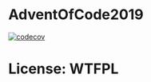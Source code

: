 # AdventOfCode2019
[![codecov](https://codecov.io/gh/elorz007/AdventOfCode2019/branch/master/graph/badge.svg)](https://codecov.io/gh/elorz007/AdventOfCode2019)

# License: WTFPL


